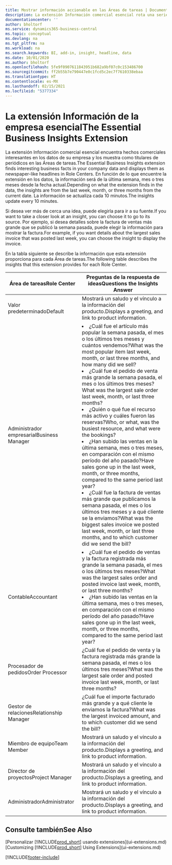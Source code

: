 ```yaml
---
title: Mostrar información accionable en las Áreas de tareas | Documentos de Microsoft
description: La extensión Información comercial esencial rota una serie de informaciones comerciales en las Áreas de tareas.
documentationcenter: ''
author: bholtorf
ms.service: dynamics365-business-central
ms.topic: conceptual
ms.devlang: na
ms.tgt_pltfrm: na
ms.workload: na
ms.search.keywords: BI, add-in, insight, headline, data
ms.date: 10/01/2020
ms.author: bholtorf
ms.openlocfilehash: 5fe9f0907611843951b682a9bf07c0c153486700
ms.sourcegitcommit: ff2b55b7e790447e0c1fcd5c2ec7f7610338ebaa
ms.translationtype: HT
ms.contentlocale: es-MX
ms.lasthandoff: 02/15/2021
ms.locfileid: "5377334"
---
```

# <a name="the-essential-business-insights-extension"></a><span data-ttu-id="b4523-103">La extensión Información de la empresa esencial</span><span class="sxs-lookup"><span data-stu-id="b4523-103">The Essential Business Insights Extension</span></span>
<span data-ttu-id="b4523-104">La extensión Información comercial esencial encuentra hechos comerciales interesantes en los datos de su empresa y los muestra como titulares de periódicos en las Áreas de tareas.</span><span class="sxs-lookup"><span data-stu-id="b4523-104">The Essential Business Insights extension finds interesting business facts in your company data and displays them as newspaper-like headlines in Role Centers.</span></span> <span data-ttu-id="b4523-105">En función de lo que encuentre la extensión en los datos, la información será de la última semana, mes o tres meses desde la fecha actual.</span><span class="sxs-lookup"><span data-stu-id="b4523-105">Depending on what the extension finds in the data, the insights are from the last week, month, or three months from the current date.</span></span> <span data-ttu-id="b4523-106">La información se actualiza cada 10 minutos.</span><span class="sxs-lookup"><span data-stu-id="b4523-106">The insights update every 10 minutes.</span></span>  

<span data-ttu-id="b4523-107">Si desea ver más de cerca una idea, puede elegirla para ir a su fuente.</span><span class="sxs-lookup"><span data-stu-id="b4523-107">If you want to take a closer look at an insight, you can choose it to go to its source.</span></span> <span data-ttu-id="b4523-108">Por ejemplo, si desea detalles sobre la factura de ventas más grande que se publicó la semana pasada, puede elegir la información para mostrar la factura.</span><span class="sxs-lookup"><span data-stu-id="b4523-108">For example, if you want details about the largest sales invoice that was posted last week, you can choose the insight to display the invoice.</span></span>

<span data-ttu-id="b4523-109">En la tabla siguiente se describe la información que esta extensión proporciona para cada Área de tareas.</span><span class="sxs-lookup"><span data-stu-id="b4523-109">The following table describes the insights that this extension provides for each Role Center.</span></span>

|<span data-ttu-id="b4523-110">Área de tareas</span><span class="sxs-lookup"><span data-stu-id="b4523-110">Role Center</span></span>|<span data-ttu-id="b4523-111">Preguntas de la respuesta de ideas</span><span class="sxs-lookup"><span data-stu-id="b4523-111">Questions the Insights Answer</span></span>|
|----|-----|
|<span data-ttu-id="b4523-112">Valor predeterminado</span><span class="sxs-lookup"><span data-stu-id="b4523-112">Default</span></span>|<span data-ttu-id="b4523-113">Mostrará un saludo y el vínculo a la información del producto.</span><span class="sxs-lookup"><span data-stu-id="b4523-113">Displays a greeting, and link to product information.</span></span>|
|<span data-ttu-id="b4523-114">Administrador empresarial</span><span class="sxs-lookup"><span data-stu-id="b4523-114">Business Manager</span></span>|<li> <span data-ttu-id="b4523-115">¿Cuál fue el artículo más popular la semana pasada, el mes o los últimos tres meses y cuántos vendemos?</span><span class="sxs-lookup"><span data-stu-id="b4523-115">What was the most popular item last week, month, or last three months, and how many did we sell?</span></span><br><li> <span data-ttu-id="b4523-116">¿Cuál fue el pedido de venta más grande la semana pasada, el mes o los últimos tres meses?</span><span class="sxs-lookup"><span data-stu-id="b4523-116">What was the largest sale order last week, month, or last three months?</span></span><br><li> <span data-ttu-id="b4523-117">¿Quién o qué fue el recurso más activo y cuáles fueron las reservas?</span><span class="sxs-lookup"><span data-stu-id="b4523-117">Who, or what, was the busiest resource, and what were the bookings?</span></span><br><li> <span data-ttu-id="b4523-118">¿Han subido las ventas en la última semana, mes o tres meses, en comparación con el mismo período del año pasado?</span><span class="sxs-lookup"><span data-stu-id="b4523-118">Have sales gone up in the last week, month, or three months, compared to the same period last year?</span></span><br><li> <span data-ttu-id="b4523-119">¿Cuál fue la factura de ventas más grande que publicamos la semana pasada, el mes o los últimos tres meses y a qué cliente se la enviamos?</span><span class="sxs-lookup"><span data-stu-id="b4523-119">What was the biggest sales invoice we posted last week, month, or last three months, and to which customer did we send the bill?</span></span></li> |
|<span data-ttu-id="b4523-120">Contable</span><span class="sxs-lookup"><span data-stu-id="b4523-120">Accountant</span></span>|<li> <span data-ttu-id="b4523-121">¿Cuál fue el pedido de ventas y la factura registrada más grande la semana pasada, el mes o los últimos tres meses?</span><span class="sxs-lookup"><span data-stu-id="b4523-121">What was the largest sales order and posted invoice last week, month, or last three months?</span></span><br><li> <span data-ttu-id="b4523-122">¿Han subido las ventas en la última semana, mes o tres meses, en comparación con el mismo período del año pasado?</span><span class="sxs-lookup"><span data-stu-id="b4523-122">Have sales gone up in the last week, month, or three months, compared to the same period last year?</span></span> |
|<span data-ttu-id="b4523-123">Procesador de pedidos</span><span class="sxs-lookup"><span data-stu-id="b4523-123">Order Processor</span></span>| <span data-ttu-id="b4523-124">¿Cuál fue el pedido de venta y la factura registrada más grande la semana pasada, el mes o los últimos tres meses?</span><span class="sxs-lookup"><span data-stu-id="b4523-124">What was the largest sale order and posted invoice last week, month, or last three months?</span></span>|
|<span data-ttu-id="b4523-125">Gestor de relaciones</span><span class="sxs-lookup"><span data-stu-id="b4523-125">Relationship Manager</span></span>| <span data-ttu-id="b4523-126">¿Cuál fue el importe facturado más grande y a qué cliente le enviamos la factura?</span><span class="sxs-lookup"><span data-stu-id="b4523-126">What was the largest invoiced amount, and to which customer did we send the bill?</span></span>|
|<span data-ttu-id="b4523-127">Miembro de equipo</span><span class="sxs-lookup"><span data-stu-id="b4523-127">Team Member</span></span>| <span data-ttu-id="b4523-128">Mostrará un saludo y el vínculo a la información del producto.</span><span class="sxs-lookup"><span data-stu-id="b4523-128">Displays a greeting, and link to product information.</span></span>|
|<span data-ttu-id="b4523-129">Director de proyectos</span><span class="sxs-lookup"><span data-stu-id="b4523-129">Project Manager</span></span>| <span data-ttu-id="b4523-130">Mostrará un saludo y el vínculo a la información del producto.</span><span class="sxs-lookup"><span data-stu-id="b4523-130">Displays a greeting, and link to product information.</span></span>|
|<span data-ttu-id="b4523-131">Administrador</span><span class="sxs-lookup"><span data-stu-id="b4523-131">Administrator</span></span>| <span data-ttu-id="b4523-132">Mostrará un saludo y el vínculo a la información del producto.</span><span class="sxs-lookup"><span data-stu-id="b4523-132">Displays a greeting, and link to product information.</span></span>|

## <a name="see-also"></a><span data-ttu-id="b4523-133">Consulte también</span><span class="sxs-lookup"><span data-stu-id="b4523-133">See Also</span></span>
<span data-ttu-id="b4523-134">[Personalizar [!INCLUDE[prod_short](includes/prod_short.md)] usando extensiones](ui-extensions.md)</span><span class="sxs-lookup"><span data-stu-id="b4523-134">[Customizing [!INCLUDE[prod_short](includes/prod_short.md)] Using Extensions](ui-extensions.md)</span></span>


[!INCLUDE[footer-include](includes/footer-banner.md)]